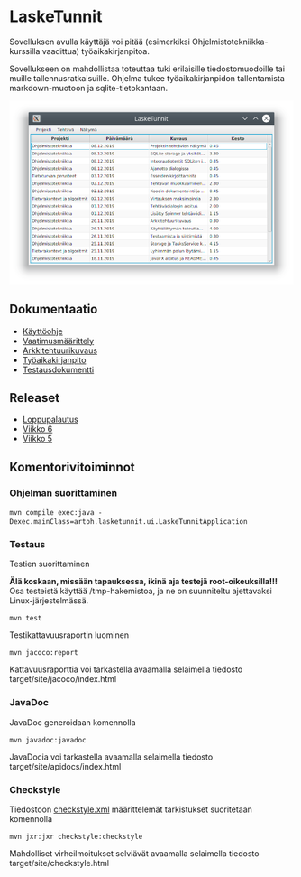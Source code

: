 # LaskeTunnit

Sovelluksen avulla käyttäjä voi pitää (esimerkiksi Ohjelmistotekniikka-kurssilla vaadittua) työaikakirjanpitoa.

Sovellukseen on mahdollistaa toteuttaa tuki erilaisille tiedostomuodoille tai muille tallennusratkaisuille. Ohjelma tukee työaikakirjanpidon tallentamista markdown-muotoon ja sqlite-tietokantaan.

![Ruutukaappaus](dokumentointi/kayttoohje/tehtavat.png)

## Dokumentaatio

- [Käyttöohje](dokumentointi/kayttoohje/index.md)
- [Vaatimusmäärittely](dokumentointi/vaatimusmaarittely.md)
- [Arkkitehtuurikuvaus](dokumentointi/arkkitehtuuri.md)
- [Työaikakirjanpito](dokumentointi/tuntikirjanpito.md)
- [Testausdokumentti](dokumentointi/testaus.md)

## Releaset

- [Loppupalautus](https://github.com/artoh/ot-harjoitustyo/releases/tag/v1.0)
- [Viikko 6](https://github.com/artoh/ot-harjoitustyo/releases/tag/v0.6) 
- [Viikko 5](https://github.com/artoh/ot-harjoitustyo/releases/tag/v0.5-devel)

## Komentorivitoiminnot

### Ohjelman suorittaminen

```
mvn compile exec:java -Dexec.mainClass=artoh.lasketunnit.ui.LaskeTunnitApplication
```

### Testaus

Testien suorittaminen

**Älä koskaan, missään tapauksessa, ikinä aja testejä root-oikeuksilla!!!** Osa testeistä käyttää /tmp-hakemistoa, ja ne on suunniteltu ajettavaksi Linux-järjestelmässä.


```
mvn test
```

Testikattavuusraportin luominen
```
mvn jacoco:report
```
Kattavuusraporttia voi tarkastella avaamalla selaimella tiedosto target/site/jacoco/index.html


### JavaDoc
JavaDoc generoidaan komennolla

```
mvn javadoc:javadoc
```
JavaDocia voi tarkastella avaamalla selaimella tiedosto target/site/apidocs/index.html

### Checkstyle

Tiedostoon [checkstyle.xml](https://github.com/artoh/ot-harjoitustyo/blob/master/LaskeTunnit/checkstyle.xml) määrittelemät tarkistukset suoritetaan komennolla

```
mvn jxr:jxr checkstyle:checkstyle
```

Mahdolliset virheilmoitukset selviävät avaamalla selaimella tiedosto target/site/checkstyle.html
